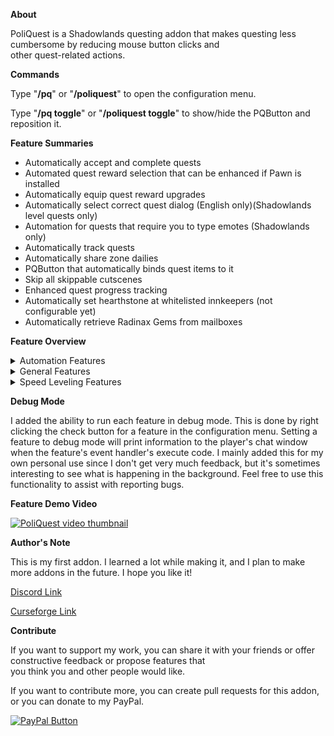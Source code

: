**About**

PoliQuest is a Shadowlands questing addon that makes questing less cumbersome by reducing mouse button clicks and  
other quest-related actions.

**Commands**

Type "**/pq**" or "**/poliquest**" to open the configuration menu.

Type "**/pq toggle**" or "**/poliquest toggle**" to show/hide the PQButton and reposition it.

**Feature Summaries**

* Automatically accept and complete quests
* Automated quest reward selection that can be enhanced if Pawn is installed
* Automatically equip quest reward upgrades
* Automatically select correct quest dialog (English only)(Shadowlands level quests only)
* Automation for quests that require you to type emotes (Shadowlands only)
* Automatically track quests
* Automatically share zone dailies
* PQButton that automatically binds quest items to it
* Skip all skippable cutscenes
* Enhanced quest progress tracking
* Automatically set hearthstone at whitelisted innkeepers (not configurable yet)
* Automatically retrieve Radinax Gems from mailboxes

**Feature Overview**

<details><summary>Automation Features</summary><blockquote>

<details><summary>Quest Interaction Automation</summary>

This feature automates the accepting and completion of quests. It can be configured to exclude trivial (low level) quests and to set a modifier key (alt, ctrl, or shift) that, when held down, will temporarily suspend the automation done by this feature.
</details>

<details><summary>Quest Reward Selection Automation</summary>

This feature automates the quest reward selection process. It attempts to find upgrades for your current loot specialization (or current specialization if you don't have a loot specialization specified).

The process of selecting quest rewards is split into two separate phases:
* checking whether or not automation should happen
* calculating which quest reward to select given the configured reward selection logic

The check logic executes as follows:
* stop if one of the rewards is not an equippable item
* stop if the item level of the reward is above the configured item level threshold
* stop if the selection logic is not Vendor Price and none of the quest rewards fit your current loot specialization (current spec if loot specialization isn't selected)
* stop if the selection logic is not Vendor Price and the player doesn't have a specialization and no loot specialization is selected
* exit the check logic if the selection logic is not Vendor Price and only one of the rewards is a fit your current loot specialization (current spec if loot specialization isn't selected)
* stop if the selection logic is not Vendor Price and the player is missing an item from an equip slot of one of the rewards and the reward item level is greater than 50
* stop if the selection logic is not Vendor Price and one of the rewards has a socket
* stop if the selection logic is not Vendor Price and one of the rewards is a trinket
* stop if the selection logic is not Vendor Price and one of the rewards is a weapon
* stop if one of the rewards is a shirt
* stop if one of the rewards is a tabard

The selection logic executes as follows:
* select most valuable reward if selection logic is Vendor Price
* select reward if only one of the rewards fit your current loot specialization (current spec if loot specialization isn't selected)
* select reward that offers the highest relative item level upgrade if selection logic is Item Level
* select reward based on maximum relative Pawn score if selection logic is Pawn Weights and there were no unsuccessful Pawn comparisons
* select reward based on maximum relative Simple Weights score if selection logic is Simple Weights

The Simple Weights selection logic uses a system of comparison involving something called a class and a score. Quest rewards are assigned a class based on their category, the category of the equip slot items they are compared against, and the calculated score between them if their categories are equal. Quest rewards that fall into the highest present class are prioritized in the selection process with score only factoring in when there are multiple rewards in the highest present class. Below are two charts explaining the different item categories and comparison classes:

| Category | Description |
| --- | --- |
| stats | An item that has at least 1 primary or secondary stat |
| stam | An item that is missing primary and secondary stats, but has stamina |
| armor | An item that has only armor |

| Class | Reward Item | Equip Slot Item | Score |
| --- | --- | --- | --- |
| 9 | stats | none | N/A |
| 9 | stats | armor | N/A |
| 9 | stats | stam | N/A |
| 9 | stats | stats | positive |
| 8 | stam | none | N/A |
| 8 | stam | armor | N/A |
| 8 | stam | stam | positive |
| 7 | armor | none | N/A |
| 7 | armor | armor | positive |
| 6 | stats | stats | nonpositive |
| 5 | stam | stam | nonpositive |
| 4 | armor | armor | nonpositive |
| 3 | stam | stats | N/A |
| 2 | armor | stam | N/A |
| 1 | armor | stats | N/A |

The score itself is the simple part of the calculation. Primary stats (Intellect, Agility, Strength) are given a weight of 2 and secondary stats (Mastery, Critical Strike, Versatility, Haste) are given a weight of 1. For example, an item with a 2 Agility, 1 Haste, and 1 Mastery would have a score of 2 * 2 + 1 + 1 = 6. Items that fall into the category of stam only give Stamina a weight of 1 and armor has no weight. Items that fall into the category of armor only give Armor a weight of 1 because that is the only stat being compared.

It is possible for rewards in the lower classes to be upgrades due to the possibility of warforging. For example, a comparison in class 6 means that the quest reward is worse than the equip slot item, but warforging can easily make that nonpositive score positive, and then the quest reward equip automation would recognize the comparison as class 9.

The Pawn Weights, Simple Weights, and Item Level selection logics all attempt to find the largest upgrade regardless of whether or not the comparison currently shows the rewards as downgrades due to the possibility of warforging making them upgrades.
</details>

<details><summary>Quest Reward Equip Automation</summary>

This feature automates the quest reward equip process. It attempts to equip quest reward upgrades for your current specialization upon receipt if your character is able to (not in combat or dead).

The process of equipping a quest reward is split into two separate phases:
* checking whether or not automation should happen
* calculating whether or not the reward is an upgrade given the configured reward equip logic

The check logic executes as follows:
* stop if the reward is not an equippable item
* stop if the average item level of the player is above the configured average item level threshold
* stop if the reward is Bind on Equip
* stop if the player has a specialization selected and the item does not fit the player's current specialization
* stop if the Do Not Equip Over Heirlooms feature configuration is selected and the reward item type equip slot locations are all equipped with heirlooms
* stop if the Do Not Equip Over Speed Items feature configuration is selected and the reward item type equip slot locations are all equipped with speed items
* stop if Use Item Level Logic For Trinkets feature configuration is not selected and the reward is a trinket
* stop if the reward is a weapon and there is an item missing from the reward equip location(s)
* stop if the reward is a weapon and there is a discrepancy between the reward item type and the equipped item type in the reward equip slot location(s) (one handers shouldn't equip over 2 handers, etc.)

The equip logic executes as follows:
* equip reward if there is an item missing from the reward equip slot location(s)
* filter out heirloom/speed item equip slots for the reward item type if Do Not Equip Over Heirlooms and Do Not Equip Over Speed Items feature configurations are selected
* don't equip reward if the resulting filtered list of equip slots to compare against is empty
* equip reward if the equip logic is Pawn Weights and the player currently has a specialization and the Pawn comparison is successful and the Pawn score is positive
* equip reward if it is not a trinket or weapon and the equip logic is Simple Weights or Pawn Weights and the Simple Weights comparison determines the reward to be an upgrade
* equip reward if it is a trinket or a weapon or the equip logic is Item Level and the Item Level comparison determines the reward to be an upgrade

Speed items are items that speed levelers use to level faster. These tend to have weaker stats, but they should not be equipped over. The list of speed items is hard coded in the addon and is currently incomplete. I plan to add to this list in the future (probably during the beta of the next expansion). Here are the current items on the list:

In order for this feature to work, it needs to be able to locate the quest reward in your bags. If it can't find the reward for some reason, it will time out and proceed with searching for the next item in the reward buffer if there is one. The automation is paused if the player is dead or in combat, and it resumed when neither or those two things are true.
* Hunger of the Pack  
* Boots of the Gilded Path
</details>

<details><summary>Dialog Interaction Automation</summary>

This feature attempts to automate the selection of dialog required to complete quests. It currently only works for  
Shadowlands quests on an English client. It works off of a whitelist that I manually created.

In order to extend this functionality to more than just English clients and early Shadowlands quests, I'm considering creating some type of plugin compatibility and delegating the responsibility of data collection to plugins, and/or adding to the dialog frame the option to select a dialog option in the future for people who route speed leveling. I may even add the ability to export dialog whitelist profiles, but these things are still pretty far off in the future. 

This feature takes precedence over the Hearthstone Automation speed leveling feature.
</details>

<details><summary>Quest Emote Automation</summary>

There are two quests that require you to perform an emote. One is a quest in Maldraxxus called Repeat After Me. It  
requires you to target 5 stones and then perform an emote to summon a creature. This feature will perform the correct  
emote when you are on the quest and you target the stones. 

The second quest is in Ardenweald and is called The Games We Play. It requires you to target the Playful Trickster and  
perform the correct emote when it gives you a riddle. This feature will automate the entire quest. Just stand in place and  
target the Playful Trickster. 

Some of the emotes performed by this feature require that you stand still for a moment, so it is a good idea to stop for a  
moment and then target the unit to perform the emote.
</details>

<details><summary>Quest Tracking Automation</summary>

This feature simply tracks quests the moment a quest is accepted. It produces the same outcome as if you went to the  
quest log, selected the accepted quest, and clicked Track.
</details>

<details><summary>Quest Sharing Automation</summary>

This feature is currently experimental. I tried designing this feature in a way that adds convenience to questing in a group. 
It currently only works for zone dailies, but I will probably add some configurability to work for multi-player leveling in  
the future.

Quests will be shared if you have dailies in your quest log that can be shared, you are in the zone for those dailies, and  
you join a party or a person joins your party. Automation does not happen if the group is a raid. Quests will also be  
shared if you are in a party and you accept a daily.

If you have multiple dailies in the first scenario above, then all of these dailies will be put into a buffer to be shared. The  
featue will await the responses of all party members before attempting to share the next quest in the buffer.

This feature tends to be a little awkward if you are queueing for mythic plus dungeons while doing dailies in The Maw. 
Every time a new person joins the group, the feature will attempt to share all dailies again. This isn't a problem for people  
who accept those dailies. However, for the people who don't want the dailies and decline it, they might get annoyed that  
you are spamming them with quests that they don't want.
</details></blockquote>
</details>

<details><summary>General Features</summary><blockquote>

<details><summary>Quest Item Button</summary>

The PQButton is a button that appears when you have a Shadowlands quest item in your bags. The addon automatically  
binds quest items to this button and allows you to effortlessly use quest items by giving you the option to keybind it.

The following macro keybinds the PQButton as well as the arrow button that allows you to cycle through the quest items  
in your bags. Using the macro while not holding ctrl, alt, or shift will use the quest item, and using the macro while  
holding alt will cycle through the quest items in your bags. 

`/click [nomod]PQButton;[mod:alt]PQNext`  

The PQButton only updates outside of combat. If you gain or lose a quest item while in combat, then the button will  
update once out of combat. Likewise, the quest item bound to the PQButton can only be changed while out of combat. 

The PQButton can be repositioned. It currently cannot be resized.

The PQButton currently only works for level 50-59 Shadowlands quests. I am planning to make it work for all usable quest  
items eventually. Currently, this button only shows quest items that are in the addon's whitelist. This whitelist was created  
and is currently maintained by scraping data from wowhead with a separate program that I wrote, and then formatting it  
so that it is usable by the addon.
</details>

<details><summary>Skip Cutscenes</summary>

This feature simply attempts to skip cutscenes. If the cutscene can't be skipped, then nothing will happen and the  
cutscene will continue to play.
</details>

<details><summary>Quest Progress Tracking</summary>

This feature enhances the existing quest progress tracking that the game provides by default (the yellow text in the  
upper center of the screen) by showing the percent completion for quests and world quests that have a progress bar.
    
Some progress tracking will be excluded. For example, mythic plus dungeon progress and quests that track progress in  
the form of an Alternative Power bar are not tracked by this feature.
</details></blockquote>
</details>

<details><summary>Speed Leveling Features</summary><blockquote>

<details><summary>Hearthstone Automation</summary>

This feature saves 2 button clicks when setting the hearthstone at Shadowlands innkeeper. It is only meant to speed up  
leveling by a tiny bit, and it is disabled once the player reaches level 60. 

The configuration menu will still show this feature as enabled at level 60, but the addon's internal logic will have it  
disabled. This makes it so that you don't have to switch this configuration on and off between alts. 

Some Shadowlands innkeepers are necessary to talk to for quests. This feature will not set your hearthstone when  
interacting with these innkeepers (with the exception of the innkeeper when you first reach Oribos). 

<blockquote><details><summary>Here is a list of the innkeepers for which this feature will work:</summary>

Caretaker Calisaphene  
Caretaker Theo  
Inkiep  
Kere Kinblade  
Slumbar Valorum  
Odew Testan  
Flitterbit  
Kewarin  
Llar'reth  
Nolon  
Sanna  
Shelynn  
Taiba  
Absolooshun  
Delia  
Ima  
Mims  
Roller  
Soultrapper Valistra  
Tavian  
Tremen Winefang  
Host Ta'rela
</details></blockquote>

This feature is only meant for people who want to trim seconds off of the leveling process and it is disabled by default. I  
may make it configurable if there is another wow expansion or if there is interest in it currently.
</details>

<details><summary>Automatically Retrieve Radinax Gems</summary>
    
This feature will loot Cracked Radinax Control Gems from your mailbox automatically when you click on it. This is an item  
that is currently essential for speed leveling. The item is unique, meaning that you can only have one in your bags at a  
time. However, the mailbox can be abused to store multiple Cracked Radinax Control Gems at once.

If a new expansion comes out and I have access to the beta, then I will probably develop this feature further to allow  
players to more easily load the mailbox with these gems for speed leveling practice.

This feature is disabled by default.
</details></blockquote>
</details>

**Debug Mode**

I added the ability to run each feature in debug mode. This is done by right clicking the check button for a feature in the configuration menu. Setting a feature to debug mode will print information to the player's chat window when the feature's event handler's execute code. I mainly added this for my own personal use since I don't get very much feedback, but it's sometimes interesting to see what is happening in the background. Feel free to use this functionality to assist with reporting bugs.

**Feature Demo Video**

[![PoliQuest video thumbnail](https://img.youtube.com/vi/xXrAWhFgX7s/0.jpg)](https://www.youtube.com/watch?v=xXrAWhFgX7s)

**Author's Note**

This is my first addon. I learned a lot while making it, and I plan to make more addons in the future. I hope you like it!

[Discord Link](https://discord.gg/nc4ECEw "Discord")

[Curseforge Link](https://www.curseforge.com/wow/addons/poliquest-shadowlands)

**Contribute**

If you want to support my work, you can share it with your friends or offer constructive feedback or propose features that  
you think you and other people would like.

If you want to contribute more, you can create pull requests for this addon, or you can donate to my PayPal.

[![PayPal Button](https://www.paypalobjects.com/en_GB/i/btn/btn_donate_LG.gif "Donate")](https://www.paypal.com/cgi-bin/webscr?cmd=_donations&business=WW4YMCEMJMWVW&item_name=Polihayse+WoW+addon+development&currency_code=USD&source=url)

